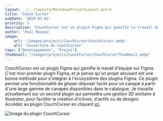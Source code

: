 ```yaml
---
layout: ../../layouts/MarkdownProjectLayout.astro
title: 'Couch Cursor'
pubDate: '2024-01-02'
priority: 3
description: 'CouchCursor est un plugin Figma qui gamifie le travail déquipe sur Figma. Cest mon premier plugin Figma, et je crois quun projet amusant est une bonne approche pour entrer dans lécosystème des plugins Figma.'
author: 'Paul Mazeau'
image:
    url: '/images/projects/CouchCursor/CouchCursor.webp'
    alt: 'Couverture de CouchCursor'
tags: ["Développement", "Projet"]
thumbnail: "/images/projects/CouchCursor/CouchCursorThumbmail.webp"
---
```

CouchCursor est un plugin Figma qui gamifie le travail d'équipe sur Figma. C'est mon premier plugin Figma, et je pense qu'un projet amusant est une bonne méthode pour s'intégrer à l'écosystème des plugins Figma. Ce plugin permet une fonctionnalité de glisser-déposer facile pour un canapé à partir d'une large gamme de canapés disponibles dans le catalogue. Je travaille actuellement sur un second plugin qui permettra une gestion 3D similaire à Illustrator, pour faciliter la création d'icônes, d'actifs ou de designs. Accédez au plugin CouchCursor en cliquant [ici](https://www.figma.com/community/plugin/1312800713912459298/couchcursor).

<img src="/images/projects/CouchCursor/CouchCursor.webp" alt="Image du plugin CouchCursor" class="blog-content-image"/>
